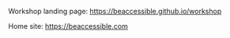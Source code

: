 Workshop landing page: https://beaccessible.github.io/workshop

Home site: https://beaccessible.com
